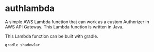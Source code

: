 # authlambda
A simple AWS Lambda function that can work as a custom Authorizer in AWS API Gateway.
This Lambda function is written in Java.

This Lambda function can be built with gradle.

```
gradle shadowJar
```
